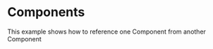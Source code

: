 # Components
This example shows how to reference one Component from another Component

<script type="text/javascript" src="../scripts/docHelpers.js"></script>
<div class="example" id="componentsEx">
</div>
<script type="text/javascript">
    CreateSample("componentsEx");
</script>
